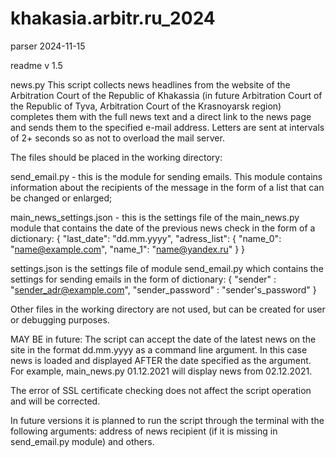# khakasia.arbitr.ru_2024

parser 2024-11-15

readme v 1.5

news.py This script collects news headlines from the website of the Arbitration Court of the Republic of Khakassia (in future Arbitration Court of the Republic of Tyva, Arbitration Court of the Krasnoyarsk region) completes them with the full news text and a direct link to the news page and sends them to the specified e-mail address. Letters are sent at intervals of 2+ seconds so as not to overload the mail server.

The files should be placed in the working directory:

send_email.py - this is the module for sending emails. This module contains information about the recipients of the message in the form of a list that can be changed or enlarged;

main_news_settings.json - this is the settings file of the main_news.py module that contains the date of the previous news check in the form of a dictionary: { "last_date": "dd.mm.yyyy", "adress_list": { "name_0": "name@example.com", "name_1": "name@yandex.ru" } }

settings.json is the settings file of module send_email.py which contains the settings for sending emails in the form of dictionary: { "sender" : "sender_adr@example.com", "sender_password" : "sender's_password" }

Other files in the working directory are not used, but can be created for user or debugging purposes.

MAY BE in future:
The script can accept the date of the latest news on the site in the format dd.mm.yyyy as a command line argument. In this case news is loaded and displayed AFTER the date specified as the argument. For example, main_news.py 01.12.2021 will display news from 02.12.2021.

The error of SSL certificate checking does not affect the script operation and will be corrected.

In future versions it is planned to run the script through the terminal with the following arguments: address of news recipient (if it is missing in send_email.py module) and others.
